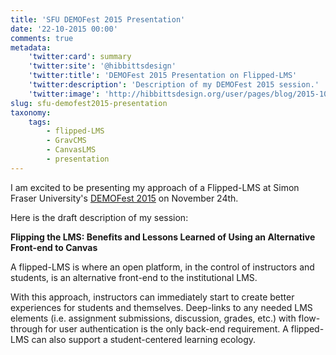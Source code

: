 ```yaml
---
title: 'SFU DEMOFest 2015 Presentation'
date: '22-10-2015 00:00'
comments: true
metadata:
    'twitter:card': summary
    'twitter:site': '@hibbittsdesign'
    'twitter:title': 'DEMOFest 2015 Presentation on Flipped-LMS'
    'twitter:description': 'Description of my DEMOFest 2015 session.'
    'twitter:image': 'http://hibbittsdesign.org/user/pages/blog/2015-10-22-sfu-demofest-2015-presentation/cmpt-363-course-companion-home.png'
slug: sfu-demofest2015-presentation
taxonomy:
    tags:
        - flipped-LMS
        - GravCMS
        - CanvasLMS
        - presentation
---
```


I am excited to be presenting my approach of a Flipped-LMS at Simon Fraser University's [DEMOFest 2015](https://www.sfu.ca/tlc/programming/special/demofest-2015.html) on November 24th.

Here is the draft description of my session:

**Flipping the LMS: Benefits and Lessons Learned of Using an Alternative Front-end to Canvas**

A flipped-LMS is where an open platform, in the control of
instructors and students, is an alternative front-end to the
institutional LMS.

With this approach, instructors can immediately start to create better experiences for students and themselves. Deep-links to any needed LMS elements (i.e. assignment submissions, discussion, grades, etc.) with flow-through for user authentication is the only back-end requirement. A flipped-LMS can also support a student-centered learning ecology.

